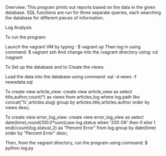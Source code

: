 Overview: This program prints out reports based on the data in the given database. SQL functions are run for three separate queries, each searching the database for different pieces of information. 

Log Analysis

To run the program:

Launch the vagrant VM by typing : $ vagrant up 
Then log in using command: $ vagrant ssh
And change into the /vagrant directory using: cd /vagrant 

To Set up the database and to Create the views:

Load the data into the database using command: sql -d news -f newsdata.sql

To create view article_view:
create view article_view as select title,author,count(*) as views from articles,log where 
  log.path like concat('%',articles.slug) group by articles.title,articles.author 
  order by views desc;

To create view error_log_view:
create view error_log_view as select date(time),round(100.0*sum(case log.status when '200 OK' 
  then 0 else 1 end)/count(log.status),2) as "Percent Error" from log group by date(time) 
  order by "Percent Error" desc;


Then, from the vagrant directory, run the program using command: $ python log.py
